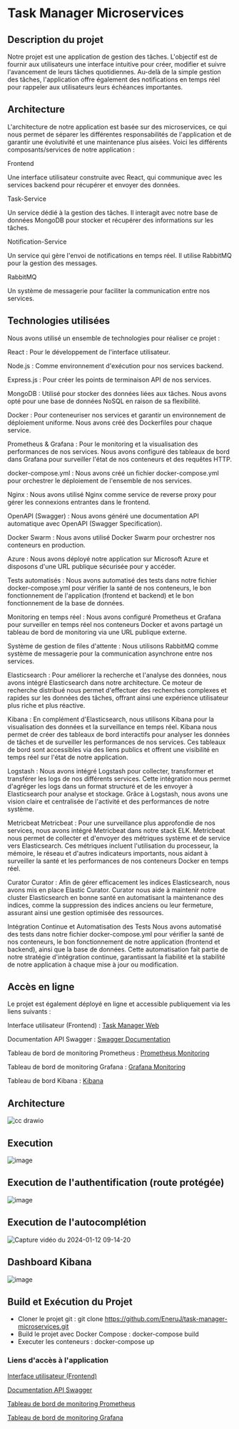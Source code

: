 # Task Manager Microservices

## Description du projet

Notre projet est une application de gestion des tâches. L'objectif est de fournir aux utilisateurs une interface intuitive pour créer, modifier et suivre l'avancement de leurs tâches quotidiennes. Au-delà de la simple gestion des tâches, l'application offre également des notifications en temps réel pour rappeler aux utilisateurs leurs échéances importantes.

## Architecture

L'architecture de notre application est basée sur des microservices, ce qui nous permet de séparer les différentes responsabilités de l'application et de garantir une évolutivité et une maintenance plus aisées. Voici les différents composants/services de notre application :

Frontend

Une interface utilisateur construite avec React, qui communique avec les services backend pour récupérer et envoyer des données.

Task-Service

Un service dédié à la gestion des tâches. Il interagit avec notre base de données MongoDB pour stocker et récupérer des informations sur les tâches.

Notification-Service

Un service qui gère l'envoi de notifications en temps réel. Il utilise RabbitMQ pour la gestion des messages.

RabbitMQ

Un système de messagerie pour faciliter la communication entre nos services.

## Technologies utilisées

Nous avons utilisé un ensemble de technologies pour réaliser ce projet :

React : Pour le développement de l'interface utilisateur.

Node.js : Comme environnement d'exécution pour nos services backend.

Express.js : Pour créer les points de terminaison API de nos services.

MongoDB : Utilisé pour stocker des données liées aux tâches. Nous avons opté pour une base de données NoSQL en raison de sa flexibilité.

Docker : Pour conteneuriser nos services et garantir un environnement de déploiement uniforme. Nous avons créé des Dockerfiles pour chaque service.

Prometheus & Grafana : Pour le monitoring et la visualisation des performances de nos services. Nous avons configuré des tableaux de bord dans Grafana pour surveiller l'état de nos conteneurs et des requêtes HTTP.

docker-compose.yml : Nous avons créé un fichier docker-compose.yml pour orchestrer le déploiement de l'ensemble de nos services.

Nginx : Nous avons utilisé Nginx comme service de reverse proxy pour gérer les connexions entrantes dans le frontend.

OpenAPI (Swagger) : Nous avons généré une documentation API automatique avec OpenAPI (Swagger Specification).

Docker Swarm : Nous avons utilisé Docker Swarm pour orchestrer nos conteneurs en production.

Azure : Nous avons déployé notre application sur Microsoft Azure et disposons d'une URL publique sécurisée pour y accéder.

Tests automatisés : Nous avons automatisé des tests dans notre fichier docker-compose.yml pour vérifier la santé de nos conteneurs, le bon fonctionnement de l'application (frontend et backend) et le bon fonctionnement de la base de données.

Monitoring en temps réel : Nous avons configuré Prometheus et Grafana pour surveiller en temps réel nos conteneurs Docker et avons partagé un tableau de bord de monitoring via une URL publique externe.

Système de gestion de files d'attente : Nous utilisons RabbitMQ comme système de messagerie pour la communication asynchrone entre nos services.

Elasticsearch : Pour améliorer la recherche et l'analyse des données, nous avons intégré Elasticsearch dans notre architecture. Ce moteur de recherche distribué nous permet d'effectuer des recherches complexes et rapides sur les données des tâches, offrant ainsi une expérience utilisateur plus riche et plus réactive.

Kibana : En complément d'Elasticsearch, nous utilisons Kibana pour la visualisation des données et la surveillance en temps réel. Kibana nous permet de créer des tableaux de bord interactifs pour analyser les données de tâches et de surveiller les performances de nos services. Ces tableaux de bord sont accessibles via des liens publics et offrent une visibilité en temps réel sur l'état de notre application.

Logstash : Nous avons intégré Logstash pour collecter, transformer et transférer les logs de nos différents services. Cette intégration nous permet d'agréger les logs dans un format structuré et de les envoyer à Elasticsearch pour analyse et stockage. Grâce à Logstash, nous avons une vision claire et centralisée de l'activité et des performances de notre système.

Metricbeat
Metricbeat : Pour une surveillance plus approfondie de nos services, nous avons intégré Metricbeat dans notre stack ELK. Metricbeat nous permet de collecter et d'envoyer des métriques système et de service vers Elasticsearch. Ces métriques incluent l'utilisation du processeur, la mémoire, le réseau et d'autres indicateurs importants, nous aidant à surveiller la santé et les performances de nos conteneurs Docker en temps réel.

Curator
Curator : Afin de gérer efficacement les indices Elasticsearch, nous avons mis en place Elastic Curator. Curator nous aide à maintenir notre cluster Elasticsearch en bonne santé en automatisant la maintenance des indices, comme la suppression des indices anciens ou leur fermeture, assurant ainsi une gestion optimisée des ressources.

Intégration Continue et Automatisation des Tests
Nous avons automatisé des tests dans notre fichier docker-compose.yml pour vérifier la santé de nos conteneurs, le bon fonctionnement de notre application (frontend et backend), ainsi que la base de données. Cette automatisation fait partie de notre stratégie d'intégration continue, garantissant la fiabilité et la stabilité de notre application à chaque mise à jour ou modification.

## Accès en ligne

Le projet est également déployé en ligne et accessible publiquement via les liens suivants :

Interface utilisateur (Frontend) : [Task Manager Web](http://localhost:80/)

Documentation API Swagger : [Swagger Documentation](http://localhost:5000/api-docs/)

Tableau de bord de monitoring Prometheus : [Prometheus Monitoring](http://localhost:9090/)

Tableau de bord de monitoring Grafana : [Grafana Monitoring](http://localhost:3000/)

Tableau de bord Kibana : [Kibana](http://localhost:5601/)

## Architecture

![cc drawio](https://github.com/EneruJ/task-manager-microservices/assets/62664268/3e9c0d91-fab9-4927-a84c-cca43bc1995b)

## Execution 

![image](https://github.com/EneruJ/task-manager-microservices/assets/62664268/b7edd1ba-e460-45bb-a816-d743664933ad)

## Execution de l'authentification (route protégée)

![image](https://github.com/EneruJ/task-manager-microservices/assets/62664268/647c6139-fd38-4ee3-a104-ec3bcf7bf6d6)

## Execution de l'autocomplétion

![Capture vidéo du 2024-01-12 09-14-20](https://github.com/EneruJ/task-manager-microservices/assets/62664268/f3ec65e3-88a7-481e-8774-26647082619d)

## Dashboard Kibana

![image](https://github.com/EneruJ/task-manager-microservices/assets/62664268/4c833c38-711e-4b7a-865d-484ade8531c5)

## Build et Exécution du Projet

- Cloner le projet git : git clone https://github.com/EneruJ/task-manager-microservices.git
- Build le projet avec Docker Compose : docker-compose build
- Executer les conteneurs : docker-compose up

### Liens d'accès à l'application

[Interface utilisateur (Frontend)](http://localhost)

[Documentation API Swagger](http://localhost:5000/api-docs/)

[Tableau de bord de monitoring Prometheus](http://localhost:9090)

[Tableau de bord de monitoring Grafana](http://localhost:3000)

